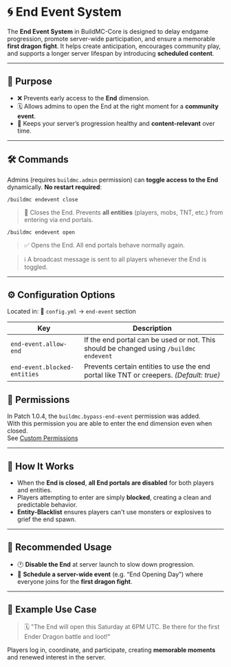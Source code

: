# 🌀 End Event System

The **End Event System** in BuildMC-Core is designed to delay endgame progression, promote server-wide participation, and ensure a memorable **first dragon fight**. It helps create anticipation, encourages community play, and supports a longer server lifespan by introducing **scheduled content**.

---

## 🎯 Purpose

* ❌ Prevents early access to the **End** dimension.
* 🗓️ Allows admins to open the End at the right moment for a **community event**.
* 🔄 Keeps your server’s progression healthy and **content-relevant** over time.

---

## 🛠️ Commands

Admins (requires `buildmc.admin` permission) can **toggle access to the End** dynamically. **No restart required**:

```plaintext
/buildmc endevent close
```

> 🚫 Closes the End. Prevents **all entities** (players, mobs, TNT, etc.) from entering via end portals.

```plaintext
/buildmc endevent open
```

> ✅ Opens the End. All end portals behave normally again.

> ℹ️ A broadcast message is sent to all players whenever the End is toggled.

---

## ⚙️ Configuration Options

Located in:
📄 `config.yml` → `end-event` section

| Key                          | Description                                                                             |
|------------------------------|-----------------------------------------------------------------------------------------|
| `end-event.allow-end`        | If the end portal can be used or not. This should be changed using `/buildmc endevent`  |
| `end-event.blocked-entities` | Prevents certain entities to use the end portal like TNT or creepers. *(Default: true)* |


## 📌 Permissions

In Patch 1.0.4, the `buildmc.bypass-end-event` permission was added.<br>
With this permission you are able to enter the end dimension even when closed.<br>
See [Custom Permissions](https://github.com/BaggelMC/BuildMC-Core-Plugin/blob/master/docs/usage/custom_permissions.md)

---

## 📌 How It Works

* When the **End is closed**, **all End portals are disabled** for both players and entities.
* Players attempting to enter are simply **blocked**, creating a clean and predictable behavior.
* **Entity-Blacklist** ensures players can't use monsters or explosives to grief the end spawn.

---

## 🧠 Recommended Usage

* 🕐 **Disable the End** at server launch to slow down progression.
* 📣 **Schedule a server-wide event** (e.g. “End Opening Day”) where everyone joins for the **first dragon fight**.

---

## 💬 Example Use Case

> 🗓️ "The End will open this Saturday at 6PM UTC. Be there for the first Ender Dragon battle and loot!"

Players log in, coordinate, and participate, creating **memorable moments** and renewed interest in the server.
